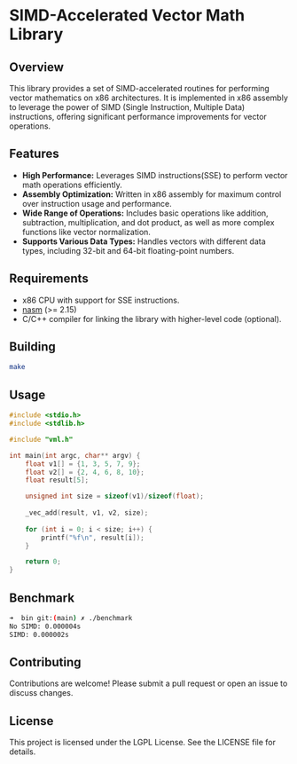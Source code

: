 # SIMD-Accelerated Vector Math Library
## Overview
This library provides a set of SIMD-accelerated routines for performing vector mathematics on x86 architectures. It is implemented in x86 assembly to leverage the power of SIMD (Single Instruction, Multiple Data) instructions, offering significant performance improvements for vector operations.
## Features

- **High Performance:** Leverages SIMD instructions(SSE) to perform vector math operations efficiently.
- **Assembly Optimization:** Written in x86 assembly for maximum control over instruction usage and performance.
- **Wide Range of Operations:** Includes basic operations like addition, subtraction, multiplication, and dot product, as well as more complex functions like vector normalization.
- **Supports Various Data Types:** Handles vectors with different data types, including 32-bit and 64-bit floating-point numbers.

## Requirements

- x86 CPU with support for SSE instructions.
- [nasm](https://www.nasm.us "Nasm project page") (>= 2.15)
- C/C++ compiler for linking the library with higher-level code (optional).


## Building
```bash
make
```
## Usage
```C
#include <stdio.h>
#include <stdlib.h>

#include "vml.h"

int main(int argc, char** argv) {
    float v1[] = {1, 3, 5, 7, 9};
    float v2[] = {2, 4, 6, 8, 10};
    float result[5];

    unsigned int size = sizeof(v1)/sizeof(float);
    
    _vec_add(result, v1, v2, size);
 
    for (int i = 0; i < size; i++) {
        printf("%f\n", result[i]);
    }

    return 0;
}
```
## Benchmark
```bash
➜  bin git:(main) ✗ ./benchmark
No SIMD: 0.000004s
SIMD: 0.000002s
```

## Contributing

Contributions are welcome! Please submit a pull request or open an issue to discuss changes.

## License

This project is licensed under the LGPL License. See the LICENSE file for details.


